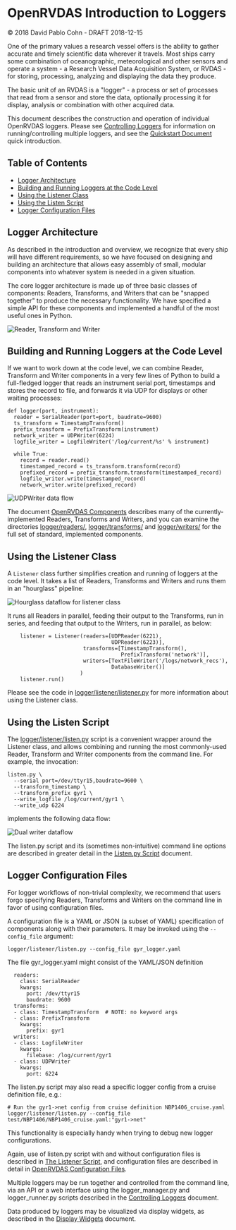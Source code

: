 # OpenRVDAS Introduction to Loggers
© 2018 David Pablo Cohn - DRAFT 2018-12-15

One of the primary values a research vessel offers is the ability to gather accurate and timely scientific data wherever it travels. Most ships carry some combination of oceanographic, meteorological and other sensors and operate a system - a Research Vessel Data Acquisition System, or RVDAS - for storing, processing, analyzing and displaying the data they produce.

The basic unit of an RVDAS is a "logger" - a process or set of processes that read from a sensor and store the data, optionally processing it for display, analysis or combination with other acquired data.

This document describes the construction and operation of individual OpenRVDAS loggers. Please see [Controlling Loggers](controlling_loggers.md) for information on running/controlling multiple loggers, and see the [Quickstart Document](../_pages/quickstart.md) quick introduction.

## Table of Contents

* [Logger Architecture](#logger-architecture)
* [Building and Running Loggers at the Code Level](#building-and-running-loggers-at-the-code-level)
* [Using the Listener Class](#using-the-listener-class)
* [Using the Listen Script](#using-the-listen-script)
* [Logger Configuration Files](#logger-configuration-files)

## Logger Architecture

As described in the introduction and overview, we recognize that every ship will have different requirements, so we have focused on designing and building an architecture that allows easy assembly of small, modular components into whatever system is needed in a given situation.

The core logger architecture is made up of three basic classes of components: Readers, Transforms, and Writers that can be "snapped together" to produce the necessary functionality. We have specified a simple API for these components and implemented a handful of the most useful ones in Python.

![Reader, Transform and Writer](../assets/images/read_transform_write.png)

## Building and Running Loggers at the Code Level

If we want to work down at the code level, we can combine Reader, Transform and Writer components in a very few lines of Python to build a full-fledged logger that reads an instrument serial port, timestamps and stores the record to file, and forwards it via UDP for displays or other waiting processes:

```
def logger(port, instrument):
  reader = SerialReader(port=port, baudrate=9600)
  ts_transform = TimestampTransform()
  prefix_transform = PrefixTransform(instrument)
  network_writer = UDPWriter(6224)
  logfile_writer = LogfileWriter('/log/current/%s' % instrument)
  
  while True:
    record = reader.read()
    timestamped_record = ts_transform.transform(record)
    prefixed_record = prefix_transform.transform(timestamped_record)
    logfile_writer.write(timestamped_record)
    network_writer.write(prefixed_record)
```

![UDPWriter data flow](../assets/images/network_writer.png)

The document [OpenRVDAS Components](../_pages/components.md) describes many of the currently-implemented Readers, Transforms and Writers, and you can examine the directories [logger/readers/](../logger/readers), [logger/transforms/](../logger/transforms) and [logger/writers/](../logger/writers) for the full set of standard, implemented components.

## Using the Listener Class

A ```Listener``` class further simplifies creation and running of loggers at the code level. It takes a list of Readers, Transforms and Writers and runs them in an "hourglass" pipeline:

![Hourglass dataflow for listener class](../assets/images/generic_listener.png)

It runs all Readers in parallel, feeding their output to the Transforms, run in series, and feeding that output to the Writers, run in parallel, as below:

```
    listener = Listener(readers=[UDPReader(6221),
                                 UDPReader(6223)],
                        transforms=[TimestampTransform(),
                                    PrefixTransform('network')],
                        writers=[TextFileWriter('/logs/network_recs'),
                                 DatabaseWriter()]
                       )
    listener.run()
```

Please see the code in [logger/listener/listener.py](../logger/listener/listener.py) for more information about using the Listener class.

## Using the Listen Script

The [logger/listener/listen.py](../logger/listener/listen.py) script is a convenient wrapper around the Listener class, and allows combining and running the most commonly-used Reader, Transform and Writer components from the command line. For example, the invocation:

```
listen.py \
  --serial port=/dev/ttyr15,baudrate=9600 \
  --transform_timestamp \
  --transform_prefix gyr1 \
  --write_logfile /log/current/gyr1 \
  --write_udp 6224
```
implements the following data flow:

![Dual writer dataflow](../assets/images/dual_writer.png)

The listen.py script and its (sometimes non-intuitive) command line options are described in greater detail in the [Listen.py Script](listen.py.md) document.

## Logger Configuration Files

For logger workflows of non-trivial complexity, we recommend that users forgo specifying Readers, Transforms and Writers on the command line in favor of using configuration files.

A configuration file is a YAML or JSON (a subset of YAML) specification of components along with their parameters. It may be invoked using the `--config_file` argument:

```
logger/listener/listen.py --config_file gyr_logger.yaml
```

The file gyr_logger.yaml might consist of the YAML/JSON definition

```
  readers:  
    class: SerialReader 
    kwargs:  
      port: /dev/ttyr15 
      baudrate: 9600 
  transforms:
  - class: TimestampTransform  # NOTE: no keyword args 
  - class: PrefixTransform 
    kwargs:  
      prefix: gyr1 
  writers:
  - class: LogfileWriter 
    kwargs:  
      filebase: /log/current/gyr1 
  - class: UDPWriter 
    kwargs: 
      port: 6224 
```

The listen.py script may also read a specific logger config from a cruise definition file, e.g.:

```
# Run the gyr1->net config from cruise definition NBP1406_cruise.yaml
logger/listener/listen.py --config_file test/NBP1406/NBP1406_cruise.yaml:"gyr1->net"
```

This functionality is especially handy when trying to debug new logger configurations.

Again, use of listen.py script with and without configuration files is described in [The Listener Script](listen_py.md), and  configuration files are described in detail in [OpenRVDAS Configuration Files](configuration_files.md).

Multiple loggers may be run together and controlled from the command line, via an API or a web interface using the logger\_manager.py and logger_runner.py scripts described in the [Controlling Loggers](controlling_loggers.md) document.

Data produced by loggers may be visualized via display widgets, as described in the [Display Widgets](display_widgets.md) document.
